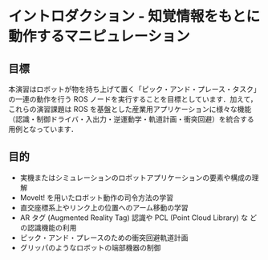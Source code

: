 # イントロダクション - 知覚情報をもとに動作するマニピュレーション

## 目標

本演習はロボットが物を持ち上げて置く「ピック・アンド・プレース・タスク」
の一連の動作を行う ROS ノードを実行することを目標としています．加えて，
これらの演習課題は ROS を基盤とした産業用アプリケーションに様々な機能
（認識・制御ドライバ・入出力・逆運動学・軌道計画・衝突回避）を統合する
用例となっています．

## 目的

* 実機またはシミュレーションのロボットアプリケーションの要素や構成の理解
* MoveIt! を用いたロボット動作の司令方法の学習
* 直交座標系上やリンク上の位置へのアーム移動の学習
* AR タグ (Augmented Reality Tag) 認識や PCL (Point Cloud Library) な
  どの認識機能の利用
* ピック・アンド・プレースのための衝突回避軌道計画
* グリッパのようなロボットの端部機器の制御

